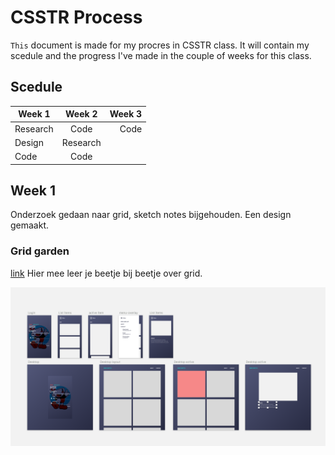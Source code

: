 # CSSTR Process
`This` document is made for my procres in CSSTR class.
It will contain my scedule and the progress I've made in the couple of weeks for this class.

## Scedule
| Week 1        | Week 2|  Week 3  |
| ------------- |:-------------:| -----:|
| Research    | Code | Code |
| Design    | Research |
| Code | Code    |


## Week 1
Onderzoek gedaan naar grid, sketch notes bijgehouden.
Een design gemaakt.

### Grid garden
[link](http://cssgridgarden.com/)
Hier mee leer je beetje bij beetje over grid.

![design](design.png)
